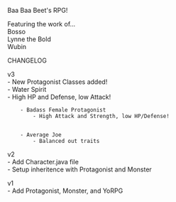 Baa Baa Beet's RPG!

Featuring the work of...  
Bosso  
Lynne the Bold  
Wubin  

CHANGELOG  
  
  v3  
  	- New Protagonist Classes added!  
		- Water Spirit  
			- High HP and Defense, low Attack!  
			  

		- Badass Female Protagonist  
			- High Attack and Strength, low HP/Defense!   
			  
			    
		- Average Joe  
			- Balanced out traits  
			  
			     

  
  v2  
  	- Add Character.java file  
	- Setup inheritence with Protagonist and Monster  

  v1  
    - Add Protagonist, Monster, and YoRPG  





